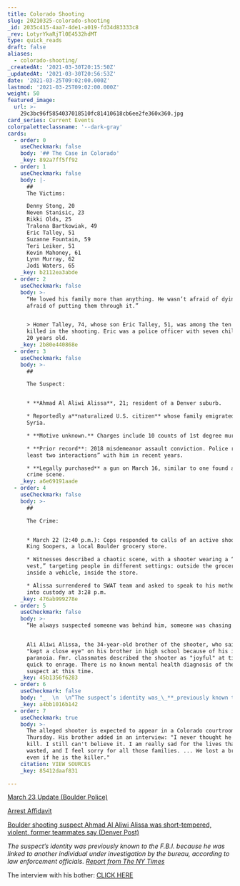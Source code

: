 ```yaml
---
title: Colorado Shooting
slug: 20210325-colorado-shooting
_id: 2035c415-4aa7-4de1-a019-fd34d83333c8
_rev: LotyrYkaRjTl0E4532hdMT
type: quick_reads
draft: false
aliases:
  - colorado-shooting/
_createdAt: '2021-03-30T20:15:50Z'
_updatedAt: '2021-03-30T20:56:53Z'
date: '2021-03-25T09:02:00.000Z'
lastmod: '2021-03-25T09:02:00.000Z'
weight: 50
featured_image:
  url: >-
    29c3bc96f5854037018510fc81410618cb6ee2fe360x360.jpg
card_series: Current Events
colorpaletteclassname: '--dark-gray'
cards:
  - order: 0
    useCheckmark: false
    body: '## The Case in Colorado'
    _key: 892a7ff5ff92
  - order: 1
    useCheckmark: false
    body: |-
      ##   
      The Victims:

      Denny Stong, 20  
      Neven Stanisic, 23  
      Rikki Olds, 25  
      Tralona Bartkowiak, 49  
      Eric Talley, 51  
      Suzanne Fountain, 59  
      Teri Leiker, 51  
      Kevin Mahoney, 61  
      Lynn Murray, 62  
      Jodi Waters, 65
    _key: b2112ea3abde
  - order: 2
    useCheckmark: false
    body: >-
      “He loved his family more than anything. He wasn’t afraid of dying. He was
      afraid of putting them through it.”


      > Homer Talley, 74, whose son Eric Talley, 51, was among the ten victims
      killed in the shooting. Eric was a police officer with seven children, 7 -
      20 years old.
    _key: 2b80e440868e
  - order: 3
    useCheckmark: false
    body: >-
      ##   

      The Suspect:


      * **Ahmad Al Aliwi Alissa**, 21; resident of a Denver suburb.

      * Reportedly a**naturalized U.S. citizen** whose family emigrated from
      Syria.

      * **Motive unknown.** Charges include 10 counts of 1st degree murder.

      * **Prior record**: 2018 misdemeanor assault conviction. Police report “at
      least two interactions” with him in recent years.

      * **Legally purchased** a gun on March 16, similar to one found at the
      crime scene.
    _key: a6e69191aade
  - order: 4
    useCheckmark: false
    body: >-
      ##   

      The Crime:


      * March 22 (2:40 p.m.): Cops responded to calls of an active shooter at
      King Soopers, a local Boulder grocery store.

      * Witnesses described a chaotic scene, with a shooter wearing a “tactical
      vest,” targeting people in different settings: outside the grocery store,
      inside a vehicle, inside the store.

      * Alissa surrendered to SWAT team and asked to speak to his mother. Taken
      into custody at 3:28 p.m.
    _key: 476ab999278e
  - order: 5
    useCheckmark: false
    body: >-
      “He always suspected someone was behind him, someone was chasing him.”


      Ali Aliwi Alissa, the 34-year-old brother of the shooter, who said he
      "kept a close eye" on his brother in high school because of his increasing
      paranoia. Fmr. classmates described the shooter as "joyful" at times, but
      quick to enrage. There is no known mental health diagnosis of the shooting
      suspect at this time.
    _key: 45b1356f6283
  - order: 6
    useCheckmark: false
    body: "_  \n  \n“The suspect’s identity was_\_**_previously known to the F.B.I._**\__because he was linked to another individual under investigation by the bureau, according to law enforcement officials.”_\n\nThe New York Times. The shooter was known to local law enforcement; this report suggests he was also known to federal authorities, raising questions about why and to what extent. How this figures into the investigation is TBD."
    _key: a4bb1016b142
  - order: 7
    useCheckmark: true
    body: >-
      The alleged shooter is expected to appear in a Colorado courtroom on
      Thursday. His brother added in an interview: "I never thought he would
      kill. I still can't believe it. I am really sad for the lives that he
      wasted, and I feel sorry for all those families. ... We lost a brother
      even if he is the killer."
    citation: VIEW SOURCES
    _key: 85412daaf831

---
```

[March 23 Update (Boulder Police)](http://boulder%20shooting%20update%20march%2023%2C%208:30%20A.M./)

[Arrest Affidavit](https://npr.brightspotcdn.com/9a/5e/c30c57fd49a1a94d0820d1ae1278/affidavit-for-arrest-warrant-alissa-redacted.pdf)

[Boulder shooting suspect Ahmad Al Aliwi Alissa was short-tempered, violent, former teammates say (Denver Post)](https://www.denverpost.com/2021/03/23/boulder-shooting-suspect-ahmad-al-aliwi-alissa/)

_The suspect’s identity was previously known to the F.B.I. because he was linked to another individual under investigation by the bureau, according to law enforcement officials._ [_Report from The NY Times_](https://www.nytimes.com/live/2021/03/23/us/boulder-colorado-shooting)

The interview with his bother: [CLICK HERE](https://www.cnn.com/2021/03/23/us/boulder-colorado-shooting-suspect/index.html)